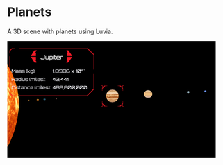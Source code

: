 Planets
=======

A 3D scene with planets using Luvia.

![ScreenShot](https://raw.githubusercontent.com/yuripourre/planets/master/screenshots/screenshot.png)
